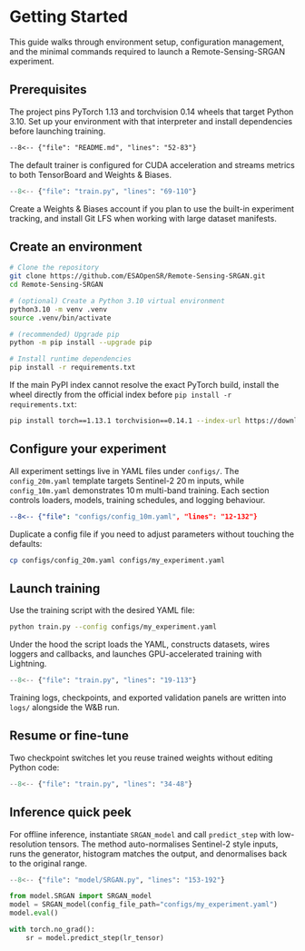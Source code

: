 # Getting Started

This guide walks through environment setup, configuration management, and the minimal commands required to launch a Remote-Sensing-SRGAN experiment.

## Prerequisites

The project pins PyTorch 1.13 and torchvision 0.14 wheels that target Python 3.10. Set up your environment with that interpreter and install dependencies before launching training.

```markdown
--8<-- {"file": "README.md", "lines": "52-83"}
```

The default trainer is configured for CUDA acceleration and streams metrics to both TensorBoard and Weights & Biases.

```python
--8<-- {"file": "train.py", "lines": "69-110"}
```

Create a Weights & Biases account if you plan to use the built-in experiment tracking, and install Git LFS when working with large dataset manifests.

## Create an environment

```bash
# Clone the repository
git clone https://github.com/ESAOpenSR/Remote-Sensing-SRGAN.git
cd Remote-Sensing-SRGAN

# (optional) Create a Python 3.10 virtual environment
python3.10 -m venv .venv
source .venv/bin/activate

# (recommended) Upgrade pip
python -m pip install --upgrade pip

# Install runtime dependencies
pip install -r requirements.txt
```

If the main PyPI index cannot resolve the exact PyTorch build, install the wheel directly from the official index before `pip install -r requirements.txt`:

```bash
pip install torch==1.13.1 torchvision==0.14.1 --index-url https://download.pytorch.org/whl/cu117
```

## Configure your experiment

All experiment settings live in YAML files under `configs/`. The `config_20m.yaml` template targets Sentinel-2 20 m inputs, while `config_10m.yaml` demonstrates 10 m multi-band training. Each section controls loaders, models, training schedules, and logging behaviour.

```yaml
--8<-- {"file": "configs/config_10m.yaml", "lines": "12-132"}
```

Duplicate a config file if you need to adjust parameters without touching the defaults:

```bash
cp configs/config_20m.yaml configs/my_experiment.yaml
```

## Launch training

Use the training script with the desired YAML file:

```bash
python train.py --config configs/my_experiment.yaml
```

Under the hood the script loads the YAML, constructs datasets, wires loggers and callbacks, and launches GPU-accelerated training with Lightning.

```python
--8<-- {"file": "train.py", "lines": "19-113"}
```

Training logs, checkpoints, and exported validation panels are written into `logs/` alongside the W&B run.

## Resume or fine-tune

Two checkpoint switches let you reuse trained weights without editing Python code:

```python
--8<-- {"file": "train.py", "lines": "34-48"}
```

## Inference quick peek

For offline inference, instantiate `SRGAN_model` and call `predict_step` with low-resolution tensors. The method auto-normalises Sentinel-2 style inputs, runs the generator, histogram matches the output, and denormalises back to the original range.

```python
--8<-- {"file": "model/SRGAN.py", "lines": "153-192"}
```

```python
from model.SRGAN import SRGAN_model
model = SRGAN_model(config_file_path="configs/my_experiment.yaml")
model.eval()

with torch.no_grad():
    sr = model.predict_step(lr_tensor)
```

